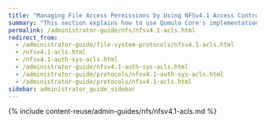 ```yaml
---
title: "Managing File Access Permissions by Using NFSv4.1 Access Control Lists (ACLs)"
summary: "This section explains how to use Qumulo Core's implementation of NFSv4.1 with access control lists (ACLs) to manage access permissions for files."
permalink: /administrator-guide/nfs/nfsv4.1-acls.html
redirect_from:
  - /administrator-guide/file-system-protocols/nfsv4.1-acls.html
  - /nfsv4.1-acls.html
  - /nfsv4.1-auth-sys-acls.html
  - /administrator-guide/nfsv4.1-auth-sys-acls.html
  - /administrator-guide/protocols/nfsv4.1-auth-sys-acls.html
  - /administrator-guide/protocols/nfsv4.1-acls.html
sidebar: administrator_guide_sidebar
---
```


{% include content-reuse/admin-guides/nfs/nfsv4.1-acls.md %}
